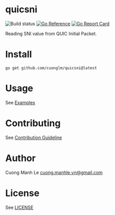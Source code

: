 # quicsni

![Build status](https://github.com/Windscribe/quicsniactions/workflows/ci.yml/badge.svg?branch=main)
[![Go Reference](https://pkg.go.dev/badge/github.com/cuonglm/quicsni.svg)](https://pkg.go.dev/github.com/cuonglm/quicsni)
[![Go Report Card](https://goreportcard.com/badge/github.com/cuonglm/quicsni)](https://goreportcard.com/report/github.com/cuonglm/quicsni)

Reading SNI value from QUIC Initial Packet.

# Install

```shell
go get github.com/cuonglm/quicsni@latest
```

# Usage

See [Examples](https://pkg.go.dev/github.com/cuonglm/quicsni#pkg-examples)


# Contributing

See [Contribution Guideline](./CONTRIBUTING.md)

# Author

Cuong Manh Le <cuong.manhle.vn@gmail.com>

# License

See [LICENSE](https://github.com/Windscribe/quicsniblob/main/LICENSE)
